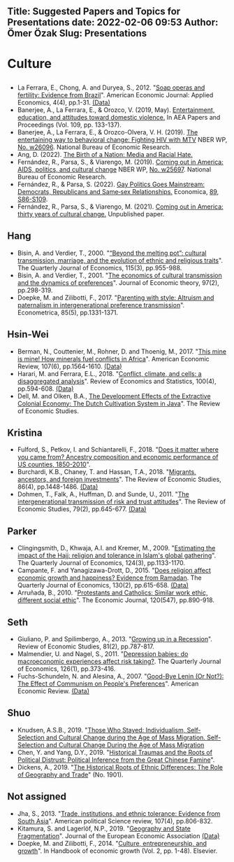 Title: Suggested Papers and Topics for Presentations
date: 2022-02-06 09:53
Author: Ömer Özak
Slug: Presentations
---

# Culture

##
 
* La Ferrara, E., Chong, A. and Duryea, S., 2012. "[Soap operas and fertility: Evidence from Brazil](https://www.aeaweb.org/articles?id=10.1257/app.4.4.1)". American Economic Journal: Applied Economics, 4(4), pp.1-31. [(Data)](https://www.aeaweb.org/aej/app/data/2009-0243_data.zip)
* Banerjee, A., La Ferrara, E., & Orozco, V. (2019, May). [Entertainment, education, and attitudes toward domestic violence.](https://www.aeaweb.org/doi/10.1257/pandp.20191073) In AEA Papers and Proceedings (Vol. 109, pp. 133-137). 
* Banerjee, A., La Ferrara, E., & Orozco-Olvera, V. H. (2019). [The entertaining way to behavioral change: Fighting HIV with MTV](https://www.nber.org/papers/w26096) NBER WP, [No. w26096](https://www.nber.org/system/files/working_papers/w26096/w26096.pdf). National Bureau of Economic Research.
* Ang, D. (2022). [The Birth of a Nation: Media and Racial Hate.](https://scholar.harvard.edu/files/ang/files/ang_birthofanation_july2022.pdf)
* Fernández, R., Parsa, S., & Viarengo, M. (2019). [Coming out in America: AIDS, politics, and cultural change](https://www.nber.org/papers/w25697) NBER WP, [No. w25697](https://www.nber.org/system/files/working_papers/w25697/w25697.pdf). National Bureau of Economic Research.
* Fernández, R., & Parsa, S. (2022). [Gay Politics Goes Mainstream: Democrats, Republicans and Same‐sex Relationships.](https://onlinelibrary.wiley.com/doi/abs/10.1111/ecca.12404) Economica, [89, S86-S109](https://drive.google.com/file/d/10IgtHjIRKOgIRuxI06X_FNuWVht_Jwdv/view).
* Fernández, R., Parsa, S., & Viarengo, M. (2021). [Coming out in America: thirty years of cultural change.](https://drive.google.com/file/d/1naN0ZfXo_53RIBmCw7eWGOTE8N0y-CUV/view?usp=sharing) Unpublished paper.

## Hang
* Bisin, A. and Verdier, T., 2000. "[“Beyond the melting pot”: cultural transmission, marriage, and the evolution of ethnic and religious traits](https://academic.oup.com/qje/article-pdf/115/3/955/5174966/115-3-955.pdf)". The Quarterly Journal of Economics, 115(3), pp.955-988.
* Bisin, A. and Verdier, T., 2001. "[The economics of cultural transmission and the dynamics of preferences](https://www.econ.nyu.edu/user/bisina/bvjet.pdf)". Journal of Economic theory, 97(2), pp.298-319.* Doepke, M. and Zilibotti, F., 2017. "[Parenting with style: Altruism and paternalism in intergenerational preference transmission](https://doi.org/10.3982/ECTA14634)". Econometrica, 85(5), pp.1331-1371.

## Hsin-Wei
* Berman, N., Couttenier, M., Rohner, D. and Thoenig, M., 2017. "[This mine is mine! How minerals fuel conflicts in Africa](https://www.aeaweb.org/articles?id=10.1257/aer.20150774)". American Economic Review, 107(6), pp.1564-1610. [(Data)](https://www.aeaweb.org/content/file?id=4621)
* Harari, M. and Ferrara, E.L., 2018. "[Conflict, climate, and cells: a disaggregated analysis](https://doi.org/10.1162/rest_a_00730)". Review of Economics and Statistics, 100(4), pp.594-608. [(Data)](https://dataverse.harvard.edu/dataset.xhtml?persistentId=doi:10.7910/DVN/OST8NQ)
* Dell, M. and Olken, B.A., [The Development Effects of the Extractive Colonial Economy: The Dutch Cultivation System in Java](https://doi.org/10.1093/restud/rdz017)". The Review of Economic Studies.

## Kristina
* Fulford, S., Petkov, I. and Schiantarelli, F., 2018. "[Does it matter where you came from? Ancestry composition and economic performance of US counties, 1850-2010](https://petkov33.github.io/assets/fps_ancestry.pdf)".
* Burchardi, K.B., Chaney, T. and Hassan, T.A., 2018. "[Migrants, ancestors, and foreign investments](https://academic.oup.com/restud/article/86/4/1448/5078456)". The Review of Economic Studies, 86(4), pp.1448-1486. [(Data)](https://oup.silverchair-cdn.com/oup/backfile/Content_public/Journal/restud/86/4/10.1093_restud_rdy044/1/rdy044_supplementary_data.zip?Expires=1567612828&Signature=EOIfJY2pVU14saSztj5LXxvfbMTlB3yZ~CeN9RFHrnNUgKla~pPstXPf1NLc79D5s5B-oYpdG0kVIqlMd4251goqeCB91INwqO734DaNVMLJMxq2iBxRZ4xZwoGEiN7FUKpxWgamaOd2f~eSAvDjeyYrMBBIuiCDsVkrASuu4nYgJxmQKz74aKd-itNUHXFVUilxeLMaUzs1dm5SLnHvtaqXMNuFG0Q0aH0OA41TKZiRSRtU7o08dYCmCPLnvlW~HNM9uPzVLKBOS82eNLAV0F6jiSg5-RHdsczQPnoBK9uJoGmsbIjC3hgexwcSkZPi7OPGTvl-3IbxbZacoFRfXg__&Key-Pair-Id=APKAIE5G5CRDK6RD3PGA)
* Dohmen, T., Falk, A., Huffman, D. and Sunde, U., 2011. "[The intergenerational transmission of risk and trust attitudes](https://doi.org/10.1093/restud/rdr027)". The Review of Economic Studies, 79(2), pp.645-677. [(Data)](https://oup.silverchair-cdn.com/oup/backfile/Content_public/Journal/restud/79/2/10.1093_restud_rdr027/1/rdr027-79_2_Sunde_Supplementary_Material.zip?Expires=1567097463&Signature=CkaRVxNbKXjLqgVBgey5RNCBWp9ZVDMXBBCuOhdcZg4NrQs11Ef6co0xOMdQ0GqT-hsFX-QnoxtVtaJ7MybLm18tbwDpAK718ea5rwhdkR8~Vx6tML9UxfzIzANZbSAy6AAohkVrx~Huo9JXu6fGKflrRjxbPit1GwNuFcTYTzjUqBeQdRn7xOvntsEKQwLiTECKmaH-bVFb4mOeblVLLJyxkvEvtngrdsNwArUwWCsgZMxdH4GhACDkZuI5AXeuCOzj2YX64DIuRXAQAsOYf3VCop-R6rqzYkgwBGTOppta7od7k9PQS1X9gqL7mL1eSdLBEHtU~9tleoU8s1LwgA__&Key-Pair-Id=APKAIE5G5CRDK6RD3PGA)

## Parker
* Clingingsmith, D., Khwaja, A.I. and Kremer, M., 2009. "[Estimating the impact of the Hajj: religion and tolerance in Islam's global gathering](https://www.jstor.org/stable/40506254)". The Quarterly Journal of Economics, 124(3), pp.1133-1170.
* Campante, F. and Yanagizawa-Drott, D., 2015. "[Does religion affect economic growth and happiness? Evidence from Ramadan](https://doi.org/10.1093/qje/qjv002). The Quarterly Journal of Economics, 130(2), pp.615-658. [(Data)](https://academic.oup.com/qje/article/130/2/615/2330341#supplementary-data)
* Arruñada, B., 2010. "[Protestants and Catholics: Similar work ethic, different social ethic](https://doi.org/10.1111/j.1468-0297.2009.02325.x)". The Economic Journal, 120(547), pp.890-918.

## Seth
* Giuliano, P. and Spilimbergo, A., 2013. "[Growing up in a Recession](https://www.anderson.ucla.edu/faculty_pages/paola.giuliano/Recession_RESTUD.pdf)". Review of Economic Studies, 81(2), pp.787-817.
* Malmendier, U. and Nagel, S., 2011. "[Depression babies: do macroeconomic experiences affect risk taking?](https://doi.org/10.1093/qje/qjq004). The Quarterly Journal of Economics, 126(1), pp.373-416.
* Fuchs-Schundeln, N. and Alesina, A., 2007. "[Good-Bye Lenin (Or Not?): The Effect of Communism on People's Preferences](https://www.jstor.org/stable/30034104)". American Economic Review. [(Data)](https://www.aeaweb.org/aer/data/sept07/20051016_data.zip)


## Shuo
* Knudsen, A.S.B., 2019. "[Those Who Stayed: Individualism, Self-Selection and Cultural Change during the Age of Mass Migration. Self-Selection and Cultural Change During the Age of Mass Migration](https://annesofiebeckknudsen.com/wp-content/uploads/2019/01/thosewhostayed.pdf)
* Chen, Y. and Yang, D.Y., 2019. "[Historical Traumas and the Roots of Political Distrust: Political Inference from the Great Chinese Famine](http://davidyyang.com/pdfs/famine_draft.pdf)".
* Dickens, A., 2019. "[The Historical Roots of Ethnic Differences: The Role of Geography and Trade](https://brocku.ca/repec/pdf/1901.pdf)" (No. 1901).

## Not assigned
* Jha, S., 2013. "[Trade, institutions, and ethnic tolerance: Evidence from South Asia](https://doi.org/10.1017/S0003055413000464)". American political Science review, 107(4), pp.806-832.
* Kitamura, S. and Lagerlöf, N.P., 2019. "[Geography and State Fragmentation](https://doi.org/10.1093/jeea/jvz032)". Journal of the European Economic Association [(Data)](https://academic.oup.com/jeea/advance-article-abstract/doi/10.1093/jeea/jvz032/5535419?redirectedFrom=fulltext#supplementary-data)
* Doepke, M. and Zilibotti, F., 2014. "[Culture, entrepreneurship, and growth](https://www.sciencedirect.com/science/article/pii/B9780444535382000010)". In Handbook of economic growth (Vol. 2, pp. 1-48). Elsevier.

